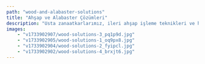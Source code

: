 ```yaml
---
path: "wood-and-alabaster-solutions"
title: "Ahşap ve Alabaster Çözümleri"
description: "Usta zanaatkarlarımız, ileri ahşap işleme teknikleri ve hassas işçilikle, uygun fiyatı olağanüstü estetik kaliteyle kusursuz bir şekilde birleştiren, alabasterden ilham alan eşsiz parçalar üretmektedir. Mimari elemanlar, ev dekorasyonu ve özel sipariş projelerde uzmanlaşan ekibimiz, geleneksel alabaster işçiliğinin zamansız zarafetini yakalayan, son derece gerçekçi ahşap tasarımlar oluşturmaktadır."
images:
    - "v1733902907/wood-solutions-3_pq1p9d.jpg"
    - "v1733902905/wood-solutions-1_oq9px8.jpg"
    - "v1733902904/wood-solutions-2_fyipcl.jpg"
    - "v1733902902/wood-solutions-4_brxjt6.jpg"
---
```


